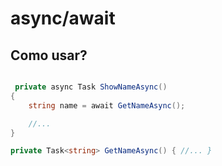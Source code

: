 # async/await

## Como usar?

``` c#

 private async Task ShowNameAsync()
{
    string name = await GetNameAsync();

    //...
}

private Task<string> GetNameAsync() { //... }

```

